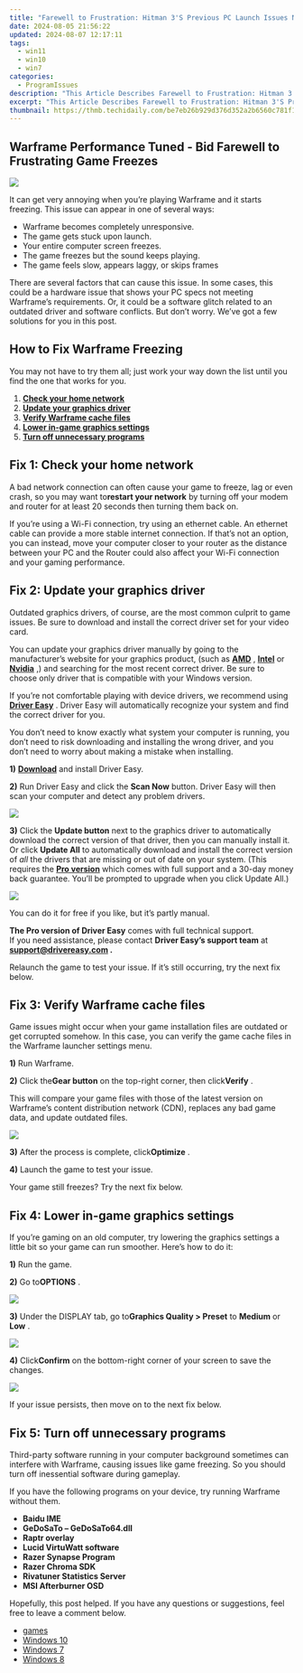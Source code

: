 ```yaml
---
title: "Farewell to Frustration: Hitman 3'S Previous PC Launch Issues Now Defeated!"
date: 2024-08-05 21:56:22
updated: 2024-08-07 12:17:11
tags:
  - win11
  - win10
  - win7
categories:
  - ProgramIssues
description: "This Article Describes Farewell to Frustration: Hitman 3'S Previous PC Launch Issues Now Defeated!"
excerpt: "This Article Describes Farewell to Frustration: Hitman 3'S Previous PC Launch Issues Now Defeated!"
thumbnail: https://thmb.techidaily.com/be7eb26b929d376d352a2b6560c781f129b853a9868bdf923c96ee4b76c8aaef.jpg
---
```


## Warframe Performance Tuned - Bid Farewell to Frustrating Game Freezes

![](https://images.drivereasy.com/wp-content/uploads/2021/04/2021-04-30_15-27-09.jpg)

 It can get very annoying when you’re playing Warframe and it starts freezing. This issue can appear in one of several ways:

* Warframe becomes completely unresponsive.
* The game gets stuck upon launch.
* Your entire computer screen freezes.
* The game freezes but the sound keeps playing.
* The game feels slow, appears laggy, or skips frames

 There are several factors that can cause this issue. In some cases, this could be a hardware issue that shows your PC specs not meeting Warframe’s requirements. Or, it could be a software glitch related to an outdated driver and software conflicts. But don’t worry. We’ve got a few solutions for you in this post.

## How to Fix Warframe Freezing

 You may not have to try them all; just work your way down the list until you find the one that works for you.

1. [**Check your home network**](https://tools.techidaily.com/drivereasy/download/)
2. [**Update your graphics driver**](https://tools.techidaily.com/drivereasy/download/)
3. [**Verify Warframe cache files**](https://tools.techidaily.com/drivereasy/download/)
4. [**Lower in-game graphics settings**](https://tools.techidaily.com/drivereasy/download/)
5. [**Turn off unnecessary programs**](https://tools.techidaily.com/drivereasy/download/)

## Fix 1: Check your home network

 A bad network connection can often cause your game to freeze, lag or even crash, so you may want to**restart your network** by turning off your modem and router for at least 20 seconds then turning them back on.

 If you’re using a Wi-Fi connection, try using an ethernet cable. An ethernet cable can provide a more stable internet connection. If that’s not an option, you can instead, move your computer closer to your router as the distance between your PC and the Router could also affect your Wi-Fi connection and your gaming performance.

## Fix 2: Update your graphics driver

 Outdated graphics drivers, of course, are the most common culprit to game issues. Be sure to download and install the correct driver set for your video card.

 You can update your graphics driver manually by going to the manufacturer’s website for your graphics product, (such as **[AMD](https://www.amd.com/en)**  , [**Intel**](https://www.intel.com/content/www/us/en/homepage.html) or **[Nvidia](https://tools.techidaily.com/drivereasy/download/)**  ,) and searching for the most recent correct driver. Be sure to choose only driver that is compatible with your Windows version.

 If you’re not comfortable playing with device drivers, we recommend using **[Driver Easy](https://tools.techidaily.com/drivereasy/download/)**  . Driver Easy will automatically recognize your system and find the correct driver for you.

 You don’t need to know exactly what system your computer is running, you don’t need to risk downloading and installing the wrong driver, and you don’t need to worry about making a mistake when installing.

**1)** [**Download**](https://tools.techidaily.com/drivereasy/download/) and install Driver Easy.

**2)** Run Driver Easy and click the **Scan Now** button. Driver Easy will then scan your computer and detect any problem drivers.

![](https://images.drivereasy.com/wp-content/uploads/2019/12/2019-12-30_11-57-32.jpg)

**3)** Click the **Update button** next to the graphics driver to automatically download the correct version of that driver, then you can manually install it.  
 Or click **Update All** to automatically download and install the correct version of _all_ the drivers that are missing or out of date on your system. (This requires the **[Pro version](https://tools.techidaily.com/drivereasy/download/)**  which comes with full support and a 30-day money back guarantee. You’ll be prompted to upgrade when you click Update All.)

![](https://images.drivereasy.com/wp-content/uploads/2019/12/2019-12-30_11-58-08.jpg)

 You can do it for free if you like, but it’s partly manual.

**The Pro version of Driver Easy** comes with full technical support.  
 If you need assistance, please contact **Driver Easy’s support team** at **[support@drivereasy.com](https://tools.techidaily.com/drivereasy/download/) .**

 Relaunch the game to test your issue. If it’s still occurring, try the next fix below.

## Fix 3: Verify Warframe cache files

 Game issues might occur when your game installation files are outdated or get corrupted somehow. In this case, you can verify the game cache files in the Warframe launcher settings menu.

**1)** Run Warframe.

**2)** Click the**Gear button** on the top-right corner, then click**Verify** .

 This will compare your game files with those of the latest version on Warframe’s content distribution network (CDN), replaces any bad game data, and update outdated files.

![](https://images.drivereasy.com/wp-content/uploads/2021/05/2021-05-10_15-35-03.jpg)

**3)**  After the process is complete, click**Optimize** .

**4)** Launch the game to test your issue.

Your game still freezes? Try the next fix below.

## Fix 4: Lower in-game graphics settings

 If you’re gaming on an old computer, try lowering the graphics settings a little bit so your game can run smoother. Here’s how to do it:

**1)** Run the game.

**2)** Go to**OPTIONS** .

![](https://images.drivereasy.com/wp-content/uploads/2021/05/2021-05-10_16-39-18.jpg)

**3)** Under the DISPLAY tab, go to**Graphics Quality > Preset** to **Medium** or **Low** .

![](https://images.drivereasy.com/wp-content/uploads/2021/05/2021-05-10_16-31-55.jpg)

**4)** Click**Confirm** on the bottom-right corner of your screen to save the changes.

![](https://images.drivereasy.com/wp-content/uploads/2021/05/2021-05-10_16-41-10.jpg)

If your issue persists, then move on to the next fix below.

## Fix 5: Turn off unnecessary programs

 Third-party software running in your computer background sometimes can interfere with Warframe, causing issues like game freezing. So you should turn off inessential software during gameplay.

 If you have the following programs on your device, try running Warframe without them.

* **Baidu IME**
* **GeDoSaTo – GeDoSaTo64.dll**
* **Raptr overlay**
* **Lucid VirtuWatt software**
* **Razer Synapse Program**
* **Razer Chroma SDK**
* **Rivatuner Statistics Server**
* **MSI Afterburner OSD**

 Hopefully, this post helped. If you have any questions or suggestions, feel free to leave a comment below.

* [games](https://tools.techidaily.com/drivereasy/download/)
* [Windows 10](https://tools.techidaily.com/drivereasy/download/)
* [Windows 7](https://tools.techidaily.com/drivereasy/download/)
* [Windows 8](https://tools.techidaily.com/drivereasy/download/)

<ins class="adsbygoogle"
     style="display:block"
     data-ad-format="autorelaxed"
     data-ad-client="ca-pub-7571918770474297"
     data-ad-slot="1223367746"></ins>



<ins class="adsbygoogle"
     style="display:block"
     data-ad-client="ca-pub-7571918770474297"
     data-ad-slot="8358498916"
     data-ad-format="auto"
     data-full-width-responsive="true"></ins>
